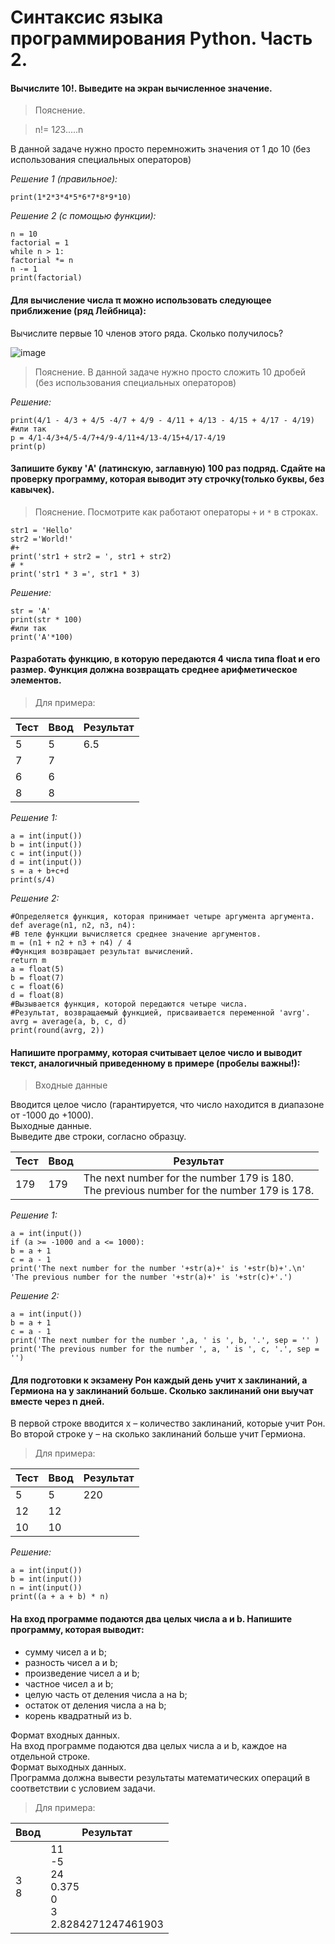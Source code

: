 # Синтаксис языка программирования Python. Часть 2.
#### Вычислите 10!. Выведите на экран вычисленное значение.
> Пояснение.

> n!= 1*2*3.....n

В данной задаче нужно просто перемножить значения от 1 до 10 (без использования специальных операторов)

*Решение 1 (правильное):*
```
print(1*2*3*4*5*6*7*8*9*10)
```
*Решение 2 (с помощью функции):*
```
n = 10
factorial = 1
while n > 1:
factorial *= n
n -= 1
print(factorial)
``` 

#### Для вычисление числа π можно использовать следующее приближение (ряд Лейбница):
Вычислите первые 10 членов этого ряда. Сколько получилось?

![image](https://github.com/tvgVita69/python_begin/assets/98489171/88568d9b-78e0-4f91-aca4-3464f0878d85)

> Пояснение. В данной задаче нужно просто сложить 10 дробей (без использования специальных операторов)

*Решение:*
```
print(4/1 - 4/3 + 4/5 -4/7 + 4/9 - 4/11 + 4/13 - 4/15 + 4/17 - 4/19)
#или так
p = 4/1-4/3+4/5-4/7+4/9-4/11+4/13-4/15+4/17-4/19
print(p)
```

#### Запишите букву 'A' (латинскую, заглавную) 100 раз подряд. Сдайте на проверку программу, которая выводит эту строчку(только буквы, без кавычек).
> Пояснение. Посмотрите как работают операторы ``+`` и ``*`` в строках.
```
str1 = 'Hello'
str2 ='World!'
#+
print('str1 + str2 = ', str1 + str2)
# *
print('str1 * 3 =', str1 * 3)
```

*Решение:*
```
str = 'A'
print(str * 100)
#или так
print('A'*100)
```

#### Разработать функцию, в которую передаются 4 числа типа float и его размер. Функция должна возвращать среднее арифметическое элементов.

> Для примера:

Тест | Ввод | Результат
-----|------|----------
5    |5     |6.5 
7    |7     |
6    |6     |   
8    |8     |

*Решение 1:*
```
a = int(input())
b = int(input())
c = int(input())
d = int(input())
s = a + b+c+d
print(s/4)
``` 

*Решение 2:*
```
#Определяется функция, которая принимает четыре аргумента аргумента.
def average(n1, n2, n3, n4):
#В теле функции вычисляется среднее значение аргументов.
m = (n1 + n2 + n3 + n4) / 4
#Функция возвращает результат вычислений.
return m
a = float(5)
b = float(7)
c = float(6)
d = float(8)
#Вызывается функция, которой передаются четыре числа.
#Результат, возвращаемый функцией, присваивается переменной 'avrg'.
avrg = average(a, b, c, d)
print(round(avrg, 2))
```

#### Напишите программу, которая считывает целое число и выводит текст, аналогичный приведенному в примере (пробелы важны!):

> Входные данные

Вводится целое число (гарантируется, что число находится в диапазоне от -1000 до +1000).<br>
Выходные данные.<br>
Выведите две строки, согласно образцу.

Тест | Ввод | Результат
-----|------|----------
179  |179   | The next number for the number 179 is 180.<br> The previous number for the number 179 is 178.

*Решение 1:*
```
a = int(input())
if (a >= -1000 and a <= 1000):
b = a + 1
c = a - 1
print('The next number for the number '+str(a)+' is '+str(b)+'.\n'
'The previous number for the number '+str(a)+' is '+str(c)+'.')
```
*Решение 2:*
```
a = int(input())
b = a + 1
c = a - 1
print('The next number for the number ',a, ' is ', b, '.', sep = '' )
print('The previous number for the number ', a, ' is ', c, '.', sep = '')
```

#### Для подготовки к экзамену Рон каждый день учит x заклинаний, а Гермиона на y заклинаний больше. Сколько заклинаний они выучат вместе через n дней.
В первой строке вводится x – количество заклинаний, которые учит Рон.<br>
Во второй строке y – на сколько заклинаний больше учит Гермиона.<br>

> Для примера:

Тест | Ввод | Результат
-----|------|----------
5    |5     |220 
12   |12    |
10   |10    | 

*Решение:*
```
a = int(input())
b = int(input())
n = int(input())
print((a + a + b) * n)
```

#### На вход программе подаются два целых числа a и b. Напишите программу, которая выводит:
- сумму чисел a и b;
- разность чисел a и b;
- произведение чисел a и b;
- частное чисел a и b;
- целую часть от деления числа a на b;
- остаток от деления числа a на b;
- корень квадратный из b.

Формат входных данных.<br>
На вход программе подаются два целых числа a и b, каждое на отдельной строке.<br>
Формат выходных данных.<br>
Программа должна вывести результаты математических операций в соответствии с условием задачи.<br>

> Для примера:

| Ввод | Результат |
|------|-----------|
|3<br>8|11<br>-5<br>24<br>0.375<br>0<br>3<br>2.8284271247461903<br>         


























